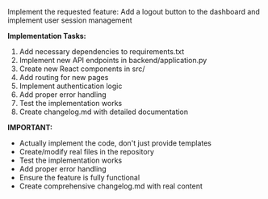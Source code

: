 
Implement the requested feature: Add a logout button to the dashboard and implement user session management

**Implementation Tasks:**
1. Add necessary dependencies to requirements.txt
2. Implement new API endpoints in backend/application.py
3. Create new React components in src/
4. Add routing for new pages
5. Implement authentication logic
6. Add proper error handling
7. Test the implementation works
8. Create changelog.md with detailed documentation

**IMPORTANT:** 
- Actually implement the code, don't just provide templates
- Create/modify real files in the repository
- Test the implementation works
- Add proper error handling
- Ensure the feature is fully functional
- Create comprehensive changelog.md with real content

